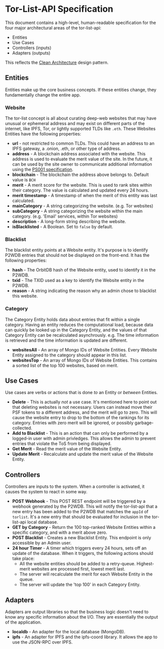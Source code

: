 # Tor-List-API Specification

This document contains a high-level, human-readable specification for the four major architectural areas of the tor-list-api:

- Entities
- Use Cases
- Controllers (inputs)
- Adapters (outputs)

This reflects the [Clean Architecture](https://github.com/Permissionless-Software-Foundation/ipfs-p2wdb-service/blob/master/dev-docs/clean-architecture.md) design pattern.

## Entities

Entities make up the core business concepts. If these entities change, they fundamentally change the entire app.

### Website

The tor-list concept is all about curating deep-web websites that may have unusual or ephemeral address and may exist on different parts of the internet, like IPFS, Tor, or lightly supported TLDs like `.eth`. These Websites Entities have the following properties:

- **url** - not restricted to common TLDs. This could have an address to an IPFS gateway, a .onion, .eth, or other type of address.
- **address** - A blockchain address associated with the website. This address is used to evaluate the merit value of the site. In the future, it can be used by the site owner to communicate additional information using the [PS001 specification](https://github.com/Permissionless-Software-Foundation/specifications/blob/master/ps001-media-sharing.md).
- **blockchain** - The blockchain the address above belongs to. Default value is `BCH`
- **merit** - A merit score for the website. This is used to rank sites within their category. The value is calculated and updated every 24 hours.
- **merit timestamp** - A timestamp of when the merit of this entity was last calculated.
- **mainCategory** - A string categorizing the website. (e.g. Tor websites)
- **subCategory** - A string categorizing the website within the main category. (e.g. 'Email' services, within Tor websites)
- **description** - A long-form string describing the website.
- **isBlacklisted** - A Boolean. Set to `false` by default.

### Blacklist

The blacklist entity points at a Website entity. It's purpose is to identify P2WDB entries that should not be displayed on the front-end. It has the following properties:

- **hash** - The OrbitDB hash of the Website entity, used to identify it in the P2WDB.
- **txid** - The TXID used as a key to identify the Website entity in the P2WDB.
- **reason** - A string indicating the reason why an admin chose to blacklist this website.

### Category

The Category Entity holds data about entries that fit within a single category. Having an entity reduces the computational load, because data can quickly be looked up in the Category Entity, and the values of that Category Entity can be recalculated asynchrously. e.g. The time information is retrieved and the time information is updated are different.

- **websitesAll** - An array of Mongo IDs of Website Entities. Every Website Entity assigned to the category should appear in this list.
- **websitesTop** - An array of Mongo IDs of Website Entities. This contains a sorted list of the top 100 websites, based on merit.

## Use Cases

Use cases are verbs or actions that is done _to_ an Entity or _between_ Entities.

- **Delete** - This is actually _not_ a use case. It's mentioned here to point out that deleting websites is not necessary. Users can instead move their PSF tokens to a different address, and the merit will go to zero. This will cause the website entry to drop to the bottom of the rankings for its category. Entries with zero merit will be ignored, or possibly garbage-collected.
- **Add to Blacklist** - This is an action that can only be performed by a logged-in user with admin privledges. This allows the admin to prevent entries that violate the ToS from being displayed.
- **Get Merit** - Read the merit value of the Website Entity.
- **Update Merit** - Recalculate and update the merit value of the Website Entity.

## Controllers

Controllers are inputs to the system. When a controller is activated, it causes the system to react in some way.

- **POST Webhook** - This POST REST endpoint will be triggered by a webhook generated by the P2WDB. This will notify the tor-list-api that a new entry has been added to the P2WDB that matches the `appId` of `torlist`. It's a new entry that should be evaluated for inclusion in the tor-list-api local database.
- **GET by Category** - Return the 100 top-ranked Website Entities within a specific category, and with a merit above zero.
- **POST Blacklist** - Creates a new Blacklist Entity. This endpoint is only accessible by an Admin user.
- **24 hour Timer** - A timer which triggers every 24 hours, sets off an update of the database. When it triggers, the following actions should take place:
  - All the website entities should be added to a retry-queue. Highest-merit websites are processed first, lowest merit last.
  - The server will recalculate the merit for each Website Entity in the queue.
  - The server will update the 'top 100' in each Category Entity.

## Adapters

Adapters are output libraries so that the business logic doesn't need to know any specific information about the I/O. They are essentially the output of the application.

- **localdb** - An adapter for the local database (MongoDB).
- **ipfs** - An adapter for IPFS and the ipfs-coord library. It allows the app to use the JSON-RPC over IPFS.

